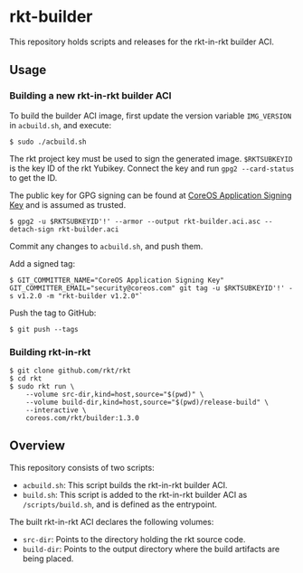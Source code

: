 # rkt-builder

This repository holds scripts and releases for the rkt-in-rkt builder ACI.

## Usage

### Building a new rkt-in-rkt builder ACI

To build the builder ACI image, first update the version variable `IMG_VERSION` in `acbuild.sh`, and execute:

    $ sudo ./acbuild.sh

The rkt project key must be used to sign the generated image. `$RKTSUBKEYID` is the key ID of the rkt Yubikey. Connect the key and run `gpg2 --card-status` to get the ID.

The public key for GPG signing can be found at [CoreOS Application Signing Key](https://coreos.com/security/app-signing-key) and is assumed as trusted.

    $ gpg2 -u $RKTSUBKEYID'!' --armor --output rkt-builder.aci.asc --detach-sign rkt-builder.aci

Commit any changes to `acbuild.sh`, and push them.

Add a signed tag:

    $ GIT_COMMITTER_NAME="CoreOS Application Signing Key" GIT_COMMITTER_EMAIL="security@coreos.com" git tag -u $RKTSUBKEYID'!' -s v1.2.0 -m "rkt-builder v1.2.0"`

Push the tag to GitHub:

    $ git push --tags

### Building rkt-in-rkt

    $ git clone github.com/rkt/rkt
    $ cd rkt
    $ sudo rkt run \
        --volume src-dir,kind=host,source="$(pwd)" \
        --volume build-dir,kind=host,source="$(pwd)/release-build" \
        --interactive \
        coreos.com/rkt/builder:1.3.0

## Overview

This repository consists of two scripts:

- `acbuild.sh`: This script builds the rkt-in-rkt builder ACI.
- `build.sh`: This script is added to the rkt-in-rkt builder ACI as `/scripts/build.sh`, and is defined as the entrypoint.

The built rkt-in-rkt ACI declares the following volumes:

- `src-dir`: Points to the directory holding the rkt source code.
- `build-dir`: Points to the output directory where the build artifacts are being placed.
